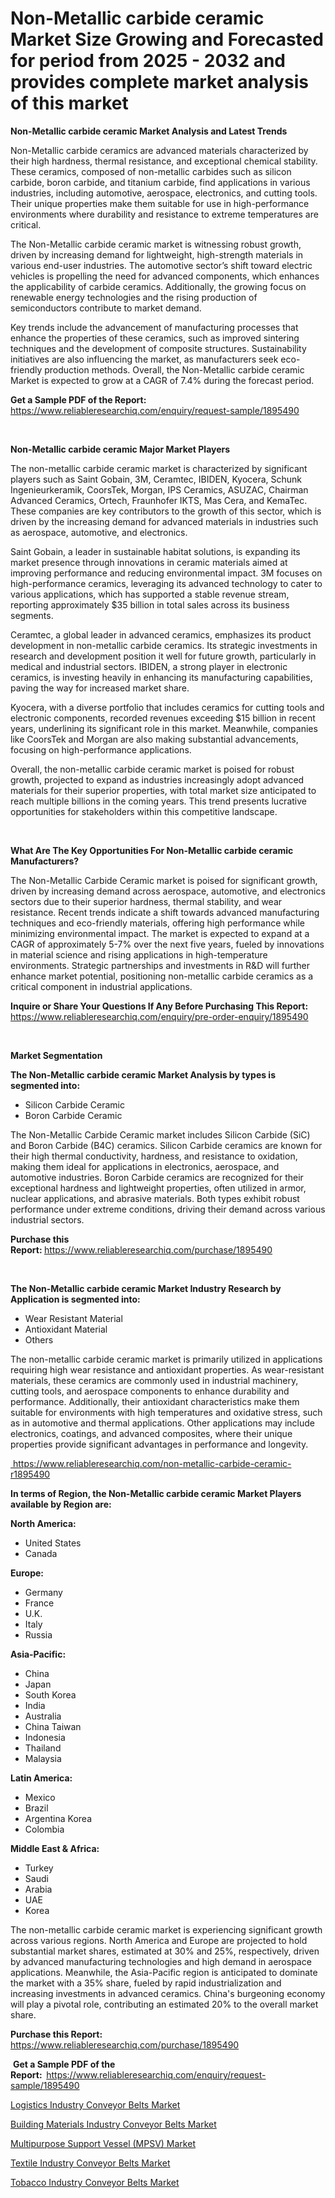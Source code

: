 <p><h1>Non-Metallic carbide ceramic Market Size Growing and Forecasted for period from 2025 - 2032 and provides complete market analysis of this market</h1></p><p><strong>Non-Metallic carbide ceramic Market Analysis and Latest Trends</strong></p>
<p><p>Non-Metallic carbide ceramics are advanced materials characterized by their high hardness, thermal resistance, and exceptional chemical stability. These ceramics, composed of non-metallic carbides such as silicon carbide, boron carbide, and titanium carbide, find applications in various industries, including automotive, aerospace, electronics, and cutting tools. Their unique properties make them suitable for use in high-performance environments where durability and resistance to extreme temperatures are critical.</p><p>The Non-Metallic carbide ceramic market is witnessing robust growth, driven by increasing demand for lightweight, high-strength materials in various end-user industries. The automotive sector’s shift toward electric vehicles is propelling the need for advanced components, which enhances the applicability of carbide ceramics. Additionally, the growing focus on renewable energy technologies and the rising production of semiconductors contribute to market demand.</p><p>Key trends include the advancement of manufacturing processes that enhance the properties of these ceramics, such as improved sintering techniques and the development of composite structures. Sustainability initiatives are also influencing the market, as manufacturers seek eco-friendly production methods. Overall, the Non-Metallic carbide ceramic Market is expected to grow at a CAGR of 7.4% during the forecast period.</p></p>
<p><strong>Get a Sample PDF of the Report:&nbsp;</strong> <a href="https://www.reliableresearchiq.com/enquiry/request-sample/1895490?utm_campaign=1900&utm_medium=2&utm_source=Github&utm_content=ia&utm_term=28022025&utm_id=non-metallic-carbide-ceramic">https://www.reliableresearchiq.com/enquiry/request-sample/1895490</a></p>
<p>&nbsp;</p>
<p><strong>Non-Metallic carbide ceramic Major Market Players</strong></p>
<p><p>The non-metallic carbide ceramic market is characterized by significant players such as Saint Gobain, 3M, Ceramtec, IBIDEN, Kyocera, Schunk Ingenieurkeramik, CoorsTek, Morgan, IPS Ceramics, ASUZAC, Chairman Advanced Ceramics, Ortech, Fraunhofer IKTS, Mas Cera, and KemaTec. These companies are key contributors to the growth of this sector, which is driven by the increasing demand for advanced materials in industries such as aerospace, automotive, and electronics.</p><p>Saint Gobain, a leader in sustainable habitat solutions, is expanding its market presence through innovations in ceramic materials aimed at improving performance and reducing environmental impact. 3M focuses on high-performance ceramics, leveraging its advanced technology to cater to various applications, which has supported a stable revenue stream, reporting approximately $35 billion in total sales across its business segments.</p><p>Ceramtec, a global leader in advanced ceramics, emphasizes its product development in non-metallic carbide ceramics. Its strategic investments in research and development position it well for future growth, particularly in medical and industrial sectors. IBIDEN, a strong player in electronic ceramics, is investing heavily in enhancing its manufacturing capabilities, paving the way for increased market share.</p><p>Kyocera, with a diverse portfolio that includes ceramics for cutting tools and electronic components, recorded revenues exceeding $15 billion in recent years, underlining its significant role in this market. Meanwhile, companies like CoorsTek and Morgan are also making substantial advancements, focusing on high-performance applications.</p><p>Overall, the non-metallic carbide ceramic market is poised for robust growth, projected to expand as industries increasingly adopt advanced materials for their superior properties, with total market size anticipated to reach multiple billions in the coming years. This trend presents lucrative opportunities for stakeholders within this competitive landscape.</p></p>
<p>&nbsp;</p>
<p><strong>What Are The Key Opportunities For Non-Metallic carbide ceramic Manufacturers?</strong></p>
<p><p>The Non-Metallic Carbide Ceramic market is poised for significant growth, driven by increasing demand across aerospace, automotive, and electronics sectors due to their superior hardness, thermal stability, and wear resistance. Recent trends indicate a shift towards advanced manufacturing techniques and eco-friendly materials, offering high performance while minimizing environmental impact. The market is expected to expand at a CAGR of approximately 5-7% over the next five years, fueled by innovations in material science and rising applications in high-temperature environments. Strategic partnerships and investments in R&D will further enhance market potential, positioning non-metallic carbide ceramics as a critical component in industrial applications.</p></p>
<p><strong>Inquire or Share Your Questions If Any Before Purchasing This Report:</strong> <a href="https://www.reliableresearchiq.com/enquiry/pre-order-enquiry/1895490?utm_campaign=1900&utm_medium=2&utm_source=Github&utm_content=ia&utm_term=28022025&utm_id=non-metallic-carbide-ceramic">https://www.reliableresearchiq.com/enquiry/pre-order-enquiry/1895490</a></p>
<p>&nbsp;</p>
<p><strong>Market Segmentation</strong></p>
<p><strong>The Non-Metallic carbide ceramic Market Analysis by types is segmented into:</strong></p>
<p><ul><li>Silicon Carbide Ceramic</li><li>Boron Carbide Ceramic</li></ul></p>
<p><p>The Non-Metallic Carbide Ceramic market includes Silicon Carbide (SiC) and Boron Carbide (B4C) ceramics. Silicon Carbide ceramics are known for their high thermal conductivity, hardness, and resistance to oxidation, making them ideal for applications in electronics, aerospace, and automotive industries. Boron Carbide ceramics are recognized for their exceptional hardness and lightweight properties, often utilized in armor, nuclear applications, and abrasive materials. Both types exhibit robust performance under extreme conditions, driving their demand across various industrial sectors.</p></p>
<p><strong>Purchase this Report:&nbsp;</strong><a href="https://www.reliableresearchiq.com/purchase/1895490?utm_campaign=1900&utm_medium=2&utm_source=Github&utm_content=ia&utm_term=28022025&utm_id=non-metallic-carbide-ceramic">https://www.reliableresearchiq.com/purchase/1895490</a></p>
<p>&nbsp;</p>
<p><strong>The Non-Metallic carbide ceramic Market Industry Research by Application is segmented into:</strong></p>
<p><ul><li>Wear Resistant Material</li><li>Antioxidant Material</li><li>Others</li></ul></p>
<p><p>The non-metallic carbide ceramic market is primarily utilized in applications requiring high wear resistance and antioxidant properties. As wear-resistant materials, these ceramics are commonly used in industrial machinery, cutting tools, and aerospace components to enhance durability and performance. Additionally, their antioxidant characteristics make them suitable for environments with high temperatures and oxidative stress, such as in automotive and thermal applications. Other applications may include electronics, coatings, and advanced composites, where their unique properties provide significant advantages in performance and longevity.</p></p>
<p><a href="https://www.reliableresearchiq.com/non-metallic-carbide-ceramic-r1895490?utm_campaign=1900&utm_medium=2&utm_source=Github&utm_content=ia&utm_term=28022025&utm_id=non-metallic-carbide-ceramic">&nbsp;https://www.reliableresearchiq.com/non-metallic-carbide-ceramic-r1895490</a></p>
<p><strong>In terms of Region, the Non-Metallic carbide ceramic Market Players available by Region are:</strong></p>
<p>
    <p> <strong> North America: </strong>
        <ul>
            <li>United States</li>
            <li>Canada</li>
        </ul>
        </p> 
    <p> <strong> Europe: </strong>
        <ul>
            <li>Germany</li>
            <li>France</li>
            <li>U.K.</li>
            <li>Italy</li>
            <li>Russia</li>
        </ul>
        </p> 
    <p> <strong> Asia-Pacific: </strong>
        <ul>
            <li>China</li>
            <li>Japan</li>
            <li>South Korea</li>
            <li>India</li>
            <li>Australia</li>
            <li>China Taiwan</li>
            <li>Indonesia</li>
            <li>Thailand</li>
            <li>Malaysia</li>
        </ul>
        </p> 
    <p> <strong> Latin America: </strong>
        <ul>
            <li>Mexico</li>
            <li>Brazil</li>
            <li>Argentina Korea</li>
            <li>Colombia</li>
        </ul>
        </p> 
    <p> <strong> Middle East & Africa: </strong>
        <ul>
            <li>Turkey</li>
            <li>Saudi</li>
            <li>Arabia</li>
            <li>UAE</li>
            <li>Korea</li>
        </ul>
    </p>
    </p>
<p><p>The non-metallic carbide ceramic market is experiencing significant growth across various regions. North America and Europe are projected to hold substantial market shares, estimated at 30% and 25%, respectively, driven by advanced manufacturing technologies and high demand in aerospace applications. Meanwhile, the Asia-Pacific region is anticipated to dominate the market with a 35% share, fueled by rapid industrialization and increasing investments in advanced ceramics. China's burgeoning economy will play a pivotal role, contributing an estimated 20% to the overall market share.</p></p>
<p><strong>Purchase this Report: </strong><a href="https://www.reliableresearchiq.com/purchase/1895490?utm_campaign=1900&utm_medium=2&utm_source=Github&utm_content=ia&utm_term=28022025&utm_id=non-metallic-carbide-ceramic">https://www.reliableresearchiq.com/purchase/1895490</a></p>
<p>&nbsp;<strong>Get a Sample PDF of the Report:&nbsp;&nbsp;</strong><a href="https://www.reliableresearchiq.com/enquiry/request-sample/1895490?utm_campaign=1900&utm_medium=2&utm_source=Github&utm_content=ia&utm_term=28022025&utm_id=non-metallic-carbide-ceramic">https://www.reliableresearchiq.com/enquiry/request-sample/1895490</a></p>
<p><strong></strong></p>
<p><p><a href="https://github.com/hunanuzmez/Market-Research-Report-List-1/blob/main/logistics-industry-conveyor-belts-market.md?utm_campaign=1900&utm_medium=2&utm_source=Github&utm_content=ia&utm_term=28022025&utm_id=non-metallic-carbide-ceramic">Logistics Industry Conveyor Belts Market</a></p><p><a href="https://github.com/shewlisapsai/Market-Research-Report-List-1/blob/main/building-materials-industry-conveyor-belts-market.md?utm_campaign=1900&utm_medium=2&utm_source=Github&utm_content=ia&utm_term=28022025&utm_id=non-metallic-carbide-ceramic">Building Materials Industry Conveyor Belts Market</a></p><p><a href="https://github.com/mriwacraane/Market-Research-Report-List-1/blob/main/multipurpose-support-vessel-mpsv-market.md?utm_campaign=1900&utm_medium=2&utm_source=Github&utm_content=ia&utm_term=28022025&utm_id=non-metallic-carbide-ceramic">Multipurpose Support Vessel (MPSV) Market</a></p><p><a href="https://github.com/denbelnmer50/Market-Research-Report-List-1/blob/main/textile-industry-conveyor-belts-market.md?utm_campaign=1900&utm_medium=2&utm_source=Github&utm_content=ia&utm_term=28022025&utm_id=non-metallic-carbide-ceramic">Textile Industry Conveyor Belts Market</a></p><p><a href="https://github.com/krulicfidura/Market-Research-Report-List-1/blob/main/tobacco-industry-conveyor-belts-market.md?utm_campaign=1900&utm_medium=2&utm_source=Github&utm_content=ia&utm_term=28022025&utm_id=non-metallic-carbide-ceramic">Tobacco Industry Conveyor Belts Market</a></p></p>